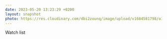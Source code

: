 ```yaml
---
date: 2023-05-20 13:23:29 +0200
layout: snapshot
photo: https://res.cloudinary.com/dbi2zounq/image/upload/v1684581798/o1gt9nhxvnkpsoidlujv.jpg
---
```

Watch list
